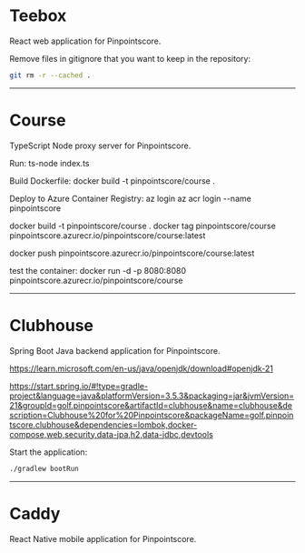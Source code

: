 # Teebox
React web application for Pinpointscore.

Remove files in gitignore that you want to keep in the repository:

```bash
git rm -r --cached .
```

---

# Course
TypeScript Node proxy server for Pinpointscore.

Run: 
ts-node index.ts

Build Dockerfile: 
docker build -t pinpointscore/course .

Deploy to Azure Container Registry:
az login
az acr login --name pinpointscore

<!-- docker pull mcr.microsoft.com/mcr/hello-world
docker tag mcr.microsoft.com/mcr/hello-world pinpointscore.azurecr.io/samples/hello-world -->
docker build -t pinpointscore/course .
docker tag pinpointscore/course pinpointscore.azurecr.io/pinpointscore/course:latest

docker push pinpointscore.azurecr.io/pinpointscore/course:latest

test the container:
docker run -d -p 8080:8080 pinpointscore.azurecr.io/pinpointscore/course

---

# Clubhouse
Spring Boot Java backend application for Pinpointscore.

https://learn.microsoft.com/en-us/java/openjdk/download#openjdk-21

https://start.spring.io/#!type=gradle-project&language=java&platformVersion=3.5.3&packaging=jar&jvmVersion=21&groupId=golf.pinpointscore&artifactId=clubhouse&name=clubhouse&description=Clubhouse%20for%20Pinpointscore&packageName=golf.pinpointscore.clubhouse&dependencies=lombok,docker-compose,web,security,data-jpa,h2,data-jdbc,devtools

Start the application:
```bash
./gradlew bootRun
```

---

# Caddy
React Native mobile application for Pinpointscore.

